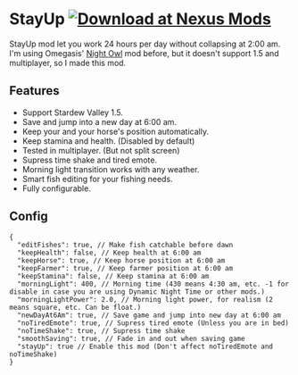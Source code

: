 # StayUp [![Download at Nexus Mods](https://img.shields.io/badge/download_from-nexus_mods-orange?style=for-the-badge)](https://www.nexusmods.com/stardewvalley/mods/7592)
StayUp mod let you work 24 hours per day without collapsing at 2:00 am.
I'm using Omegasis' [Night Owl](https://www.nexusmods.com/stardewvalley/mods/433) mod before, but it doesn't support 1.5 and multiplayer, so I made this mod. 

## Features
- Support Stardew Valley 1.5.
- Save and jump into a new day at 6:00 am.
- Keep your and your horse's position automatically.
- Keep stamina and health. (Disabled by default)
- Tested in multiplayer. (But not split screen)
- Supress time shake and tired emote.
- Morning light transition works with any weather.
- Smart fish editing for your fishing needs.
- Fully ﻿configurable.

## Config
```jsonc
{
  "editFishes": true, // Make fish catchable before dawn
  "keepHealth": false, // Keep health at 6:00 am
  "keepHorse": true, // Keep horse position at 6:00 am
  "keepFarmer": true, // Keep farmer position at 6:00 am
  "keepStamina": false, // Keep stamina at 6:00 am
  "morningLight": 400, // Morning time (430 means 4:30 am, etc. -1 for disable in case you are using Dynamic Night Time or other mods.)
  "morningLightPower": 2.0, // Morning light power, for realism (2 means square, etc. Can be float.)
  "newDayAt6Am": true, // Save game and jump into new day at 6:00 am
  "noTiredEmote": true, // Supress tired emote (Unless you are in bed)
  "noTimeShake": true, // Supress time shake
  "smoothSaving": true, // Fade in and out when saving game
  "stayUp": true // Enable this mod (Don't affect noTiredEmote and noTimeShake)
}
```